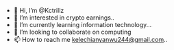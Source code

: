 - 👋 Hi, I’m @Kctrillz
- 👀 I’m interested in crypto earnings..
- 🌱 I’m currently learning information technology...
- 💞️ I’m looking to collaborate on computing
- 📫 How to reach me kelechianyanwu244@gmail.com..

<!---
Kctrillz/Kctrillz is a ✨ special ✨ repository because its `README.md` (this file) appears on your GitHub profile.
You can click the Preview link to take a look at your changes.
--->
